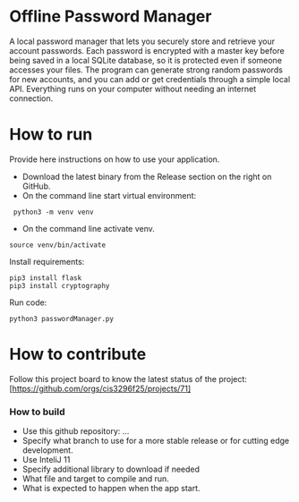 # Offline Password Manager
A local password manager that lets you securely store and retrieve your account passwords. Each password is encrypted with a master key before being saved in a local SQLite database, so it is protected even if someone accesses your files. The program can generate strong random passwords for new accounts, and you can add or get credentials through a simple local API. Everything runs on your computer without needing an internet connection. 

# How to run
Provide here instructions on how to use your application.   
- Download the latest binary from the Release section on the right on GitHub.  
- On the command line start virtual environment:
```
 python3 -m venv venv  
```
- On the command line activate venv.
```
source venv/bin/activate
```

Install requirements:
```
pip3 install flask 
pip3 install cryptography
```
Run code:
```
python3 passwordManager.py
```

# How to contribute
Follow this project board to know the latest status of the project: [https://github.com/orgs/cis3296f25/projects/71]  

### How to build
- Use this github repository: ... 
- Specify what branch to use for a more stable release or for cutting edge development.  
- Use InteliJ 11
- Specify additional library to download if needed 
- What file and target to compile and run. 
- What is expected to happen when the app start. 
